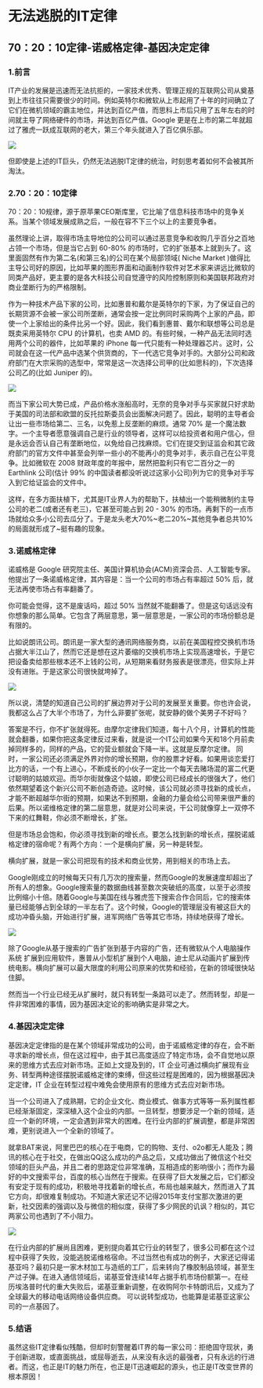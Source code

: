 # 无法逃脱的IT定律

## 70：20：10定律-诺威格定律-基因决定定律

### 1.前言

IT产业的发展是迅速而无法抗拒的，一家技术优秀、管理正规的互联网公司从奠基到上市往往只需要很少的时间。例如英特尔和微软从上市起用了十年的时间确立了它们在微机领域的霸主地位，并达到百亿产值，而思科上市后只用了五年左右的时间就主导了网络硬件的市场，并达到百亿产值。Google 更是在上市的第二年就超过了雅虎一跃成互联网的老大，第三个年头就进入了百亿俱乐部。

![](http://m.qpic.cn/psb?/V10TtYkp2MvHv1/3l2B5V8l7KRa.CmPvuxtANqU67bHEddgy40BgEwOEIg!/b/dEgBAAAAAAAA&bo=WAIsAQAAAAARB0c!&rf=viewer_4)

但即使是上述的IT巨头，仍然无法逃脱IT定律的统治，时刻思考着如何不会被其所淘汰。

### 2.70：20：10定律

70：20：10规律，源于原苹果CEO斯库里，它比喻了信息科技市场中的竞争关系。当某个领域发展成熟之后，一般在容不下三个以上的主要竞争者。

虽然理论上讲，取得市场主导地位的公司可以通过恶意竞争和收购几乎百分之百地占领一个市场，但是当它占到 60-80% 的市场时，它的扩张基本上就到头了。这里面固然有作为第二名(和第三名)的公司在某个局部领域( Niche Market )做得比主导公司好的原因，比如苹果的图形界面和动画制作软件对艺术家来讲远比微软的同类产品好，更主要的是各大科技公司自觉遵守的风险控制原则和美国联邦政府对商业垄断行为的严格限制。

作为一种技术产品下家的公司，比如惠普和戴尔是英特尔的下家，为了保证自己的长期货源不会被一家公司所垄断，通常会按一定比例同时采购两个上家的产品，即使一个上家给出的条件比另一个好。因此，我们看到惠普、戴尔和联想等公司总是既卖采用英特尔 CPU 的计算机，也卖 AMD 的。有些时候，一种产品无法同时选用两个公司的器件，比如苹果的 iPhone 每一代只能有一种处理器芯片。这时，公司就会在这一代产品中选某个供货商的，下一代选它竞争对手的。大部分公司和政府部门在大宗采购的选型中，常常是这一次选择公司甲的(比如思科的)，下次选择公司乙的(比如 Juniper 的)。

![](http://m.qpic.cn/psb?/V10TtYkp2MvHv1/Huwe*wU4ktyvR*tURbP72wYMlyT0iIBp*YOXACLlUuw!/b/dDQBAAAAAAAA&bo=JgJMAQAAAAARF0k!&rf=viewer_4)

而当下家公司大势已成，产品价格水涨船高时，无奈的竞争对手与买家就只好求助于美国的司法部和欧盟的反托拉斯委员会出面解决问题了。因此，聪明的主导者会让出一些市场给第二、三名，以免惹上反垄断的麻烦。通常 70% 是一个魔法数字。一个主导者愿意强调自己是行业的领导者，这样可以给投资者和用户信心，但是永远会否认自己有垄断地位，以免给自己找麻烦。它们在提交到证监会和其它政府部门的官方文件中甚至会列举一些小的不能再小的竞争对手，表示自己在公平竞争。比如微软在 2008 财政年度的年报中，居然把盈利只有它二百分之一的 Earthlink 公司(估计 99% 的中国读者都没听说过这家小公司)列为它的竞争对手写入到它给证监会的文件中。

这样，在多方面扶植下，尤其是IT业界人为的帮助下，扶植出一个能稍微制约主导公司的老二(或者还有老三)，它甚至可能占到 20 - 30% 的市场。再剩下的一点市场就给众多小公司去瓜分了。于是龙头老大70%~老二20%~其他竞争者总共10%的局面就形成了~挺有趣的现象。

### 3.诺威格定律

诺威格是 Google 研究院主任、美国计算机协会(ACM)资深会员、人工智能专家。他提出了一条诺威格定律，其内容是：当一个公司的市场占有率超过 50% 后，就无法再使市场占有率翻番了。 

你可能会觉得，这不是废话吗，超过 50% 当然就不能翻番了。但是这句话远没有你想象的那么简单。它包含了两层意思，第一层意思是，一家公司的市场份额总是有限的。 

比如说朗讯公司。朗讯是一家大型的通讯网络服务商，以前在美国程控交换机市场占据大半江山了，然而它还是想在这片萎缩的交换机市场上实现高速增长，于是它把设备卖给那些根本还不上钱的公司，从短期来看财务报表是很漂亮，但实际上并没有进账。于是这家公司很快就垮掉了。

![](http://m.qpic.cn/psb?/V10TtYkp2MvHv1/L2sf3rvkSPVnpKsYmHLVkiQniUqnwBeYYerIw.N2Vhg!/b/dFQBAAAAAAAA&bo=LQGnAAAAAAARF6s!&rf=viewer_4)

所以说，清楚的知道自己公司的扩展边界对于公司的发展至关重要。你也许会说，我都这么占了大半个市场了，为什么非要扩张呢，就安静的做个美男子不好吗？ 

答案是不行，你不扩张就得死。由摩尔定律我们知道，每十八个月，计算机的性能就会翻番，如果你把这条定律反过来看，就是说一个IT公司如果今天和18个月前卖掉同样多的，同样的产品，它的营业额就会下降一半。这就是反摩尔定律。 
同时，一家公司还必须满足外界对你的增长预期，你的股票才好看。如果用谈恋爱打比方的话，一个有上进心，不断成长的小伙子一定比一个每天去赌场混的富二代更讨聪明的姑娘欢迎。而华尔街就像这个姑娘，即使公司已经成长的很强大了，他们依然期望着这个新兴公司不断创造奇迹。这时候，该公司就必须寻找新的成长点，才能不断超越华尔街的预期，如果达不到预期，金融的力量会给公司带来很严重的后果。所以诺维格定律的第二层意思，就是对公司来说，干公司就像穿上一双停不下来的红舞鞋，你必须不断增长，扩张。

但是市场总会饱和，你必须寻找到新的增长点。要怎么找到新的增长点，摆脱诺威格定律的宿命呢？有两个方向：一个是横向扩展，另一种是转型。

横向扩展，就是一家公司把现有的技术和商业优势，用到相关的市场上去。

Google刚成立的时候每天只有几万次的搜索量，然而Google的发展速度却超出了所有人的想象。Google搜索量的数据曲线甚至数次突破纸的高度，以至于必须按比例缩小十倍。随着Google与美国在线与雅虎签下搜索合作合同后，它的搜索体量已经能够占到全球的一半左右了。这个时候，Google的管理层没有被这巨大的成功冲昏头脑，开始进行扩展，进军网络广告等其它市场，持续地获得了增长。

![](http://m.qpic.cn/psb?/V10TtYkp2MvHv1/mdqcsMhf.tjWVfVFAFPFMBH4L9Pzviyvg7siPSm7Ils!/b/dEYBAAAAAAAA&bo=NQNPAQAAAAADF0o!&rf=viewer_4)

除了Google从基于搜索的广告扩张到基于内容的广告，还有微软从个人电脑操作系统 扩展到应用软件，惠普从小型机扩展到个人电脑，迪士尼从动画片扩展到传统电影。横向扩展可以最大限度的利用公司原来的优势和经验，在新的领域很快站住脚。 

然而当一个行业已经无从扩展时，就只有转型一条路可以走了。然而转型，却是一件非常困难的事情，因为基因决定论的影响确实是非常之大。

### 4.基因决定定律

基因决定定律指的是在某个领域非常成功的公司，由于诺威格定律的存在，会不断寻求新的增长点，但在这过程中，由于其已高度适应了特定市场，会不自觉地以原来的思维方式去应对新市场。正如上文提及到的，IT 企业可通过横向扩展现有业务、转型两种途径摆脱诺威格定律的束缚，但这些过程是困难的，因为根据基因决定定律，IT 企业在转型过程中难免会使用原有的思维方式去应对新市场。

当一个公司进入了成熟期，它的企业文化、商业模式、做事方式等等一系列属性都已经渐渐固定，深深植入这个企业的内部。一旦转型，想要涉足一个新的领域，适应一个新的环境，一定会遇到非常大的困难。在行业内部的扩展调整，都是非常困难，更别说进入一个全新的领域了。

就拿BAT来说，阿里巴巴的核心在于电商，它的购物、支付、o2o都无人能及；腾讯的核心在于社交，在做出QQ这么成功的产品之后，又成功做出了微信这个社交领域的巨头产品，并且二者的思路定位非常准确，互相造成的影响很小；而作为最好的中文搜索平台，百度的核心当然在于搜索。在获得了巨大发展之后，它们都没有安定于现有的成功，积极地寻找着新的增长点，布局也越来越大，然而进入了其它方向，却很难复制成功。不知道大家还记不记得2015年支付宝那次激进的更新，社交因素的强调以及与微信的相似度，获得了多少网民的讥讽？相似的，其它两家公司也遇到了不小阻力。

![](http://m.qpic.cn/psb?/V10TtYkp2MvHv1/Ppw3anjC3mBL2mlYBsAo3zlFcyY1cqxhTIFqVLz5n3Y!/b/dC8BAAAAAAAA&bo=hAP0AQAAAAARF1I!&rf=viewer_4)

在行业内部的扩展尚且困难，更别提向着其它行业的转型了，很多公司都在这个过程中获得了失败，没能逃脱诺维格宿命。不过当然也有成功的例子，大家还记得诺基亚吗？最初只是一家木材加工与造纸的工厂，后来转向了橡胶制品领域，甚至生产过子弹。在进入通信领域后，诺基亚曾连续14年占据手机市场份额第一。在经历埃洛普时代的重大失败后，诺基亚重新调整，在收购阿尔卡特朗讯后，又成为了全球最大的移动电话网络设备供应商。 可以说转型成功，也能算是诺基亚这家公司的一点基因了。

### 5.结语

虽然这些IT定律看似残酷，但却时刻警醒着IT界的每一家公司：拒绝固守现状，勇于创新进取，或直面挑战，或屈辱逝去，从来没有永远的最强者，只有永远的行进者。而这，也正是IT的魅力所在，也正是IT迅速崛起的源头，也正是IT改变世界的根本原因！
